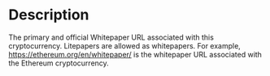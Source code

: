 # Description
The primary and official Whitepaper URL associated with this cryptocurrency. Litepapers are allowed as whitepapers. For example, https://ethereum.org/en/whitepaper/ is the whitepaper URL associated with the Ethereum cryptocurrency.